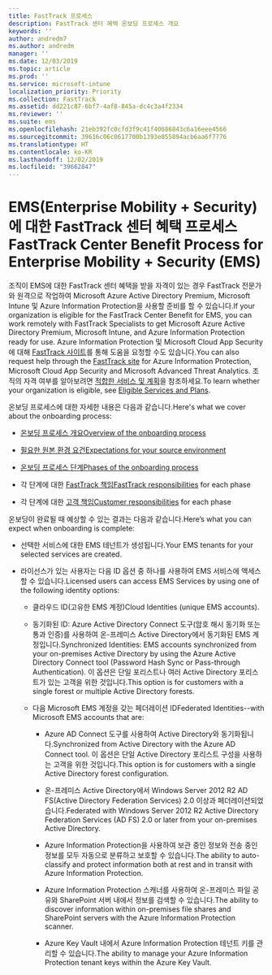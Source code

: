 ```yaml
---
title: FastTrack 프로세스
description: FastTrack 센터 혜택 온보딩 프로세스 개요
keywords: ''
author: andredm7
ms.author: andredm
manager: ''
ms.date: 12/03/2019
ms.topic: article
ms.prod: ''
ms.service: microsoft-intune
localization_priority: Priority
ms.collection: FastTrack
ms.assetid: dd221c87-6bf7-4af8-845a-dc4c3a4f2334
ms.reviewer: ''
ms.suite: ems
ms.openlocfilehash: 21eb392fc0cfd3f9c41f40686843c6a16eee4566
ms.sourcegitcommit: 39616c06c0617700b1393e055894acb6aa6f7776
ms.translationtype: HT
ms.contentlocale: ko-KR
ms.lasthandoff: 12/02/2019
ms.locfileid: "39662847"
---
```

# <a name="fasttrack-center-benefit-process-for-enterprise-mobility--security-ems"></a><span data-ttu-id="ddc14-103">EMS(Enterprise Mobility + Security)에 대한 FastTrack 센터 혜택 프로세스</span><span class="sxs-lookup"><span data-stu-id="ddc14-103">FastTrack Center Benefit Process for Enterprise Mobility + Security (EMS)</span></span>
<span data-ttu-id="ddc14-104">조직이 EMS에 대한 FastTrack 센터 혜택을 받을 자격이 있는 경우 FastTrack 전문가와 원격으로 작업하여 Microsoft Azure Active Directory Premium, Microsoft Intune 및 Azure Information Protection을 사용할 준비를 할 수 있습니다.</span><span class="sxs-lookup"><span data-stu-id="ddc14-104">If your organization is eligible for the FastTrack Center Benefit for EMS, you can work remotely with FastTrack Specialists to get Microsoft Azure Active Directory Premium, Microsoft Intune, and Azure Information Protection ready for use.</span></span> <span data-ttu-id="ddc14-105">Azure Information Protection 및 Microsoft Cloud App Security에 대해 [FastTrack 사이트](https://www.microsoft.com/fasttrack/microsoft-365/ems)를 통해 도움을 요청할 수도 있습니다.</span><span class="sxs-lookup"><span data-stu-id="ddc14-105">You can also request help through the [FastTrack site](https://www.microsoft.com/fasttrack/microsoft-365/ems) for Azure Information Protection, Microsoft Cloud App Security and Microsoft Advanced Threat Analytics.</span></span> <span data-ttu-id="ddc14-106">조직의 자격 여부를 알아보려면 [적합한 서비스 및 계획](M365-eligible-services-and-plans.md)을 참조하세요.</span><span class="sxs-lookup"><span data-stu-id="ddc14-106">To learn whether your organization is eligible, see [Eligible Services and Plans](M365-eligible-services-and-plans.md).</span></span>


<span data-ttu-id="ddc14-107">온보딩 프로세스에 대한 자세한 내용은 다음과 같습니다.</span><span class="sxs-lookup"><span data-stu-id="ddc14-107">Here's what we cover about the onboarding process:</span></span>

-   [<span data-ttu-id="ddc14-108">온보딩 프로세스 개요</span><span class="sxs-lookup"><span data-stu-id="ddc14-108">Overview of the onboarding process</span></span>](EMS-fasttrack-benefit-overview.md)

-   [<span data-ttu-id="ddc14-109">필요한 원본 환경 요건</span><span class="sxs-lookup"><span data-stu-id="ddc14-109">Expectations for your source environment</span></span>](EMS-source-environment-expectations.md)

-   [<span data-ttu-id="ddc14-110">온보딩 프로세스 단계</span><span class="sxs-lookup"><span data-stu-id="ddc14-110">Phases of the onboarding process</span></span>](EMS-onboarding-phases.md)

-   <span data-ttu-id="ddc14-111">각 단계에 대한 [FastTrack 책임](EMS-fasttrack-responsibilities.md)</span><span class="sxs-lookup"><span data-stu-id="ddc14-111">[FastTrack responsibilities](EMS-fasttrack-responsibilities.md) for each phase</span></span>

-   <span data-ttu-id="ddc14-112">각 단계에 대한 [고객 책임](EMS-your-responsibilities.md)</span><span class="sxs-lookup"><span data-stu-id="ddc14-112">[Customer responsibilities](EMS-your-responsibilities.md) for each phase</span></span>

<span data-ttu-id="ddc14-113">온보딩이 완료될 때 예상할 수 있는 결과는 다음과 같습니다.</span><span class="sxs-lookup"><span data-stu-id="ddc14-113">Here’s what you can expect when onboarding is complete:</span></span>

-   <span data-ttu-id="ddc14-114">선택한 서비스에 대한 EMS 테넌트가 생성됩니다.</span><span class="sxs-lookup"><span data-stu-id="ddc14-114">Your EMS tenants for your selected services are created.</span></span>

-   <span data-ttu-id="ddc14-115">라이선스가 있는 사용자는 다음 ID 옵션 중 하나를 사용하여 EMS 서비스에 액세스할 수 있습니다.</span><span class="sxs-lookup"><span data-stu-id="ddc14-115">Licensed users can access EMS Services by using one of the following identity options:</span></span>

    -   <span data-ttu-id="ddc14-116">클라우드 ID(고유한 EMS 계정)</span><span class="sxs-lookup"><span data-stu-id="ddc14-116">Cloud Identities (unique EMS accounts).</span></span>

    -   <span data-ttu-id="ddc14-117">동기화된 ID: Azure Active Directory Connect 도구(암호 해시 동기화 또는 통과 인증)를 사용하여 온-프레미스 Active Directory에서 동기화된 EMS 계정입니다.</span><span class="sxs-lookup"><span data-stu-id="ddc14-117">Synchronized Identities: EMS accounts synchronized from your on-premises Active Directory by using the Azure Active Directory Connect tool (Password Hash Sync or Pass-through Authentication).</span></span> <span data-ttu-id="ddc14-118">이 옵션은 단일 포리스트나 여러 Active Directory 포리스트가 있는 고객을 위한 것입니다.</span><span class="sxs-lookup"><span data-stu-id="ddc14-118">This option is for customers with a single forest or multiple Active Directory forests.</span></span>

    -   <span data-ttu-id="ddc14-119">다음 Microsoft EMS 계정을 갖는 페더레이션 ID</span><span class="sxs-lookup"><span data-stu-id="ddc14-119">Federated Identities--with Microsoft EMS accounts that are:</span></span>

        -   <span data-ttu-id="ddc14-120">Azure AD Connect 도구를 사용하여 Active Directory와 동기화됩니다.</span><span class="sxs-lookup"><span data-stu-id="ddc14-120">Synchronized from Active Directory with the Azure AD Connect tool.</span></span> <span data-ttu-id="ddc14-121">이 옵션은 단일 Active Directory 포리스트 구성을 사용하는 고객을 위한 것입니다.</span><span class="sxs-lookup"><span data-stu-id="ddc14-121">This option is for customers with a single Active Directory forest configuration.</span></span>

        -   <span data-ttu-id="ddc14-122">온-프레미스 Active Directory에서 Windows Server 2012 R2 AD FS(Active Directory Federation Services) 2.0 이상과 페더레이션되었습니다.</span><span class="sxs-lookup"><span data-stu-id="ddc14-122">Federated with Windows Server 2012 R2 Active Directory Federation Services (AD FS) 2.0 or later from your on-premises Active Directory.</span></span>

        -   <span data-ttu-id="ddc14-123">Azure Information Protection을 사용하여 보관 중인 정보와 전송 중인 정보를 모두 자동으로 분류하고 보호할 수 있습니다.</span><span class="sxs-lookup"><span data-stu-id="ddc14-123">The ability to auto-classify and protect information both at rest and in transit with Azure Information Protection.</span></span> 

        -   <span data-ttu-id="ddc14-124">Azure Information Protection 스캐너를 사용하여 온-프레미스 파일 공유와 SharePoint 서버 내에서 정보를 검색할 수 있습니다.</span><span class="sxs-lookup"><span data-stu-id="ddc14-124">The ability to discover information within on-premises file shares and SharePoint servers with the Azure Information Protection scanner.</span></span> 

        -   <span data-ttu-id="ddc14-125">Azure Key Vault 내에서 Azure Information Protection 테넌트 키를 관리할 수 있습니다.</span><span class="sxs-lookup"><span data-stu-id="ddc14-125">The ability to manage your Azure Information Protection tenant keys within the Azure Key Vault.</span></span> 
